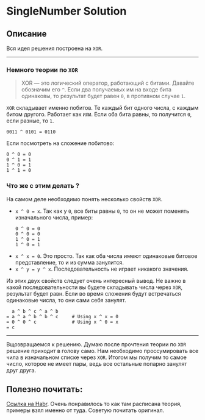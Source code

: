 # SingleNumber Solution

## Описание
Вся идея решения построена на `XOR`.

---
### Немного теории по `XOR`

>XOR — это логический оператор, работающий с битами. Давайте обозначим его `^`. Если два получаемых им на входе бита одинаковы, то результат будет равен `0`, в противном случае `1`.

`XOR` складывает именно побитов. Те каждый бит одного числа, с каждым битом другого. Работает как `ИЛИ`. Если оба бита равны, то получится `0`, если разные, то `1`.

```
0011 ^ 0101 = 0110
```

Если посмотреть на сложение побитово:
```
0 ^ 0 = 0
0 ^ 1 = 1
1 ^ 0 = 1
1 ^ 1 = 0
```

### Что же с этим делать ?
На самом деле необходимо понять несколько свойств `XOR`.
- `x ^ 0 = x`. Так как у `0`, все биты равны `0`, то он не может поменять изначального числа, пример: 
    ```
    0 ^ 0 = 0
    0 ^ 0 = 0
    1 ^ 0 = 1
    1 ^ 0 = 1
    ```
- `x ^ x = 0`. Это просто. Так как оба числа имеют одинаковые битовое представление, то и из сумма занулится.
- `x ^ y = y ^ x`. Последовательность не играет никакого значения.

Из этих двух свойств следует очень интересный вывод. Не важно в какой последовательности вы будете складывать числа через `XOR`, результат будет равн. Если во время сложения будут встречаться одинаковые числа, то они сами себя занулят.

```
  a ^ b ^ c ^ a ^ b     
= a ^ a ^ b ^ b ^ c     # Using x ^ x = 0
= 0 ^ 0 ^ c             # Using x ^ 0 = x
= c
```
---
Вщозвращаемся к решению. Думаю после прочтения теории по `XOR` решение приходит в голову само. Нам необходимо проссумировать все чила в изначальном списке через `XOR`. Итогом мы получим то самое число, которое не имеет пары, ведь все остальные попарно занулят друг друга.

## Полезно почитать:
[Ссылка на Habr](https://habr.com/ru/company/vdsina/blog/538298/). Очень понравилось то как там расписана теория, примеры взял именно от туда. Советую почитать оригинал.